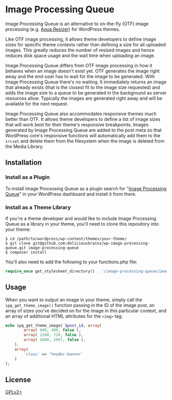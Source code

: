 # Image Processing Queue

Image Processing Queue is an alternative to on-the-fly (OTF) image processing (e.g. [Aqua Resizer](https://github.com/syamilmj/Aqua-Resizer)) for WordPress themes.

Like OTF image processing, it allows theme developers to define image sizes for specific theme contexts rather than defining a size for all uploaded images. This greatly reduces the number of resized images and hence reduces disk space usage and the wait time when uploading an image.

Image Processing Queue differs from OTF image processing in how it behaves when an image doesn't exist yet. OTF generates the image right away and the end-user has to wait for the image to be generated. With Image Processing Queue there's no waiting. It immediately returns an image that already exists (that is the closest fit to the image size requested) and adds the image size to a queue to be generated in the background as server resources allow. Typically the images are generated right away and will be available for the next request.

Image Processing Queue also accommodates responsive themes much better than OTF. It allows theme developers to define a list of image sizes that will work best for their theme's responsive breakpoints. Images generated by Image Processing Queue are added to the post meta so that WordPress core's responsive functions will automatically add them to the `srcset` and delete them from the filesystem when the image is deleted from the Media Library.

## Installation

### Install as a Plugin

To install Image Processing Queue as a plugin search for "[Image Processing Queue](https://wordpress.org/plugins/image-processing-queue/)" in your WordPress dashboard and install it from there.

### Install as a Theme Library

If you're a theme developer and would like to include Image Processing Queue as a library in your theme, you'll need to clone this repository into your theme:

```
$ cd /path/to/wordpress/wp-content/themes/your-theme/
$ git clone git@github.com:deliciousbrains/wp-image-processing-queue.git image-processing-queue
$ composer install
```

You'll also need to add the following to your functions.php file:

```php
require_once get_stylesheet_directory() . '/image-processing-queue/image-processing-queue.php';
```

## Usage

When you want to output an image in your theme, simply call the `ipq_get_theme_image()` function passing in the ID of the image post, an array of sizes you've decided on for the image in this particular context, and an array of additional HTML attributes for the `<img>` tag:

```php
echo ipq_get_theme_image( $post_id, array(
        array( 600, 400, false ),
        array( 1280, 720, false ),
        array( 1600, 1067, false ),
    ),
    array(
        'class' => 'header-banner'
    )
);
```

## License

[GPLv2+](http://www.gnu.org/licenses/gpl-2.0.html)
